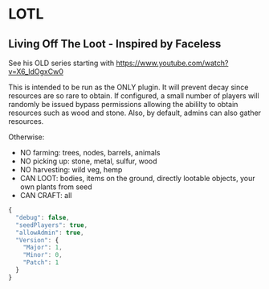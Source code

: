 # LOTL

## Living Off The Loot - Inspired by Faceless

See his OLD series starting with https://www.youtube.com/watch?v=X6_ldOgxCw0

This is intended to be run as the ONLY plugin.  It will prevent decay since resources are so rare to obtain.  If configured, a small number of players will randomly be issued bypass permissions allowing the abililty to obtain resources such as wood and stone.  Also, by default, admins can also gather resources.

Otherwise:

 - NO farming: trees, nodes, barrels, animals
 - NO picking up: stone, metal, sulfur, wood
 - NO harvesting: wild veg, hemp
 - CAN LOOT: bodies, items on the ground, directly lootable objects, your own plants from seed
 - CAN CRAFT: all

```js
{
  "debug": false,
  "seedPlayers": true,
  "allowAdmin": true,
  "Version": {
    "Major": 1,
    "Minor": 0,
    "Patch": 1
  }
}
```
